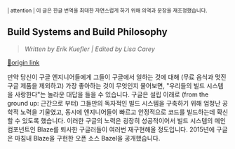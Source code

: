 <small> | attention | 이 글은 한글 번역을 최대한 자연스럽게 하기 위해 의역과 문장을 재조정했습니다. </small> 

## Build Systems and Build Philosophy

> *Written by Erik Kuefler | Edited by Lisa Carey*

[🔗origin link](https://abseil.io/resources/swe-book/html/ch18.html)


만약 당신이 구글 엔지니어들에게 그들이 구글에서 일하는 것에 대해 (무료 음식과 멋진 구글 제품을 제외하고) 가장 좋아하는 것이 무엇인지 물어보면, "우리들의 빌드 시스템을 사랑한다"는 놀라운 대답을 들을 수 있습니다. 구글은 설립 이래로 (from the ground up: 근간으로 부터) 그들만의 독자적인 빌드 시스템을 구축하기 위해 엄청난 공학적 노력을 기울였고, 동시에 엔지니어들이 빠르고 안정적으로 코드를 빌드하는데 확신할 수 있도록 했습니다. 이러한 구글의 노력은 굉장히 성공적이어서 빌드 시스템의 메인 컴포넌트인 Blaze를 퇴사한 구글러들이 여러번 재구현해올 정도입니다. 2015년에 구글은 마침내 Blaze을 구현한 오픈 소스 Bazel을 공개했습니다.